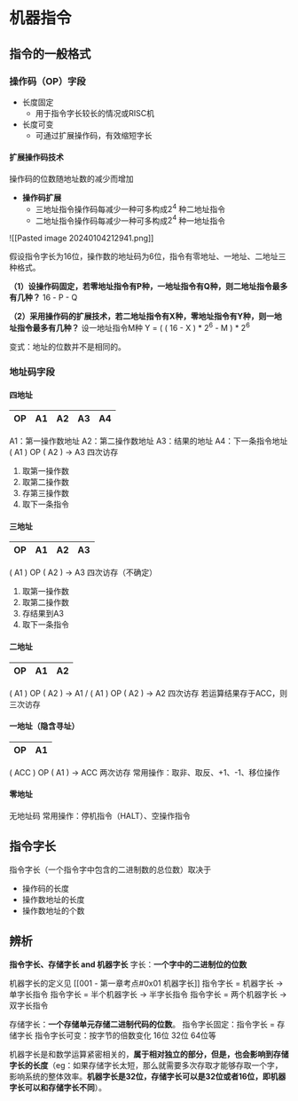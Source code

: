 
# 机器指令

## 指令的一般格式

### 操作码（OP）字段

- 长度固定
	- 用于指令字长较长的情况或RISC机
- 长度可变
	- 可通过扩展操作码，有效缩短字长
#### 扩展操作码技术

操作码的位数随地址数的减少而增加
- **操作码扩展**
	- 三地址指令操作码每减少一种可多构成$2^4$ 种二地址指令
	- 二地址指令操作码每减少一种可多构成$2^4$ 种一地址指令

![[Pasted image 20240104212941.png]]

假设指令字长为16位，操作数的地址码为6位，指令有零地址、一地址、二地址三种格式。

**（1）设操作码固定，若零地址指令有P种，一地址指令有Q种，则二地址指令最多有几种？**
	16 - P - Q
	
**（2）采用操作码的扩展技术，若二地址指令有X种，零地址指令有Y种，则一地址指令最多有几种？**
	设一地址指令M种
	Y = ( ( 16 - X ) * $2^6$ - M ) * $2^6$

变式：地址的位数并不是相同的。
### 地址码字段
#### 四地址
| OP | A1 | A2 | A3 | A4 |
| ---- | ---- | ---- | ---- | ---- |
A1：第一操作数地址
A2：第二操作数地址
A3：结果的地址
A4：下一条指令地址
( A1 ) OP ( A2 ) -> A3
四次访存
1. 取第一操作数
2. 取第二操作数
3. 存第三操作数
4. 取下一条指令
#### 三地址
| OP  | A1  | A2  | A3  |
| --- | --- | --- | --- |
( A1 ) OP ( A2 ) -> A3
四次访存（不确定）
1. 取第一操作数
2. 取第二操作数
3. 存结果到A3
4. 取下一条指令

#### 二地址
| OP | A1 | A2 |
| ---- | ---- | ---- | 
( A1 ) OP ( A2 ) -> A1 / ( A1 ) OP ( A2 ) -> A2
四次访存
若运算结果存于ACC，则三次访存

#### 一地址（隐含寻址）
| OP | A1 |
| ---- | ---- |
( ACC ) OP ( A1 ) -> ACC
两次访存
常用操作：取非、取反、+1、-1、移位操作
#### 零地址

无地址码
常用操作：停机指令（HALT）、空操作指令
## 指令字长

指令字长（一个指令字中包含的二进制数的总位数）取决于
- 操作码的长度
- 操作数地址的长度
- 操作数地址的个数

## 辨析

**指令字长、存储字长 and 机器字长**
字长：**一个字中的二进制位的位数**

机器字长的定义见
[[001 - 第一章考点#0x01 机器字长]]
指令字长 = 机器字长 -> 单字长指令
指令字长 = 半个机器字长 -> 半字长指令
指令字长 = 两个机器字长 -> 双字长指令

存储字长：**一个存储单元存储二进制代码的位数**。
指令字长固定：指令字长 = 存储字长
指令字长可变：按字节的倍数变化 16位 32位 64位等

机器字长是和数学运算紧密相关的，**属于相对独立的部分，但是，也会影响到存储字长的长度**（eg：如果存储字长太短，那么就需要多次存取才能够存取一个字，影响系统的整体效率。**机器字长是32位，存储字长可以是32位或者16位，即机器字长可以和存储字长不同**）。